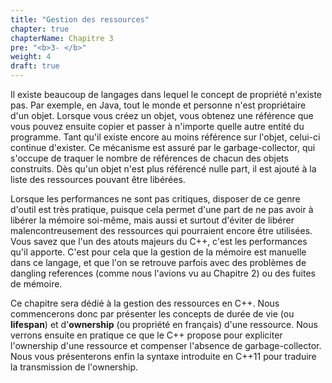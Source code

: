 ```yaml
---
title: "Gestion des ressources"
chapter: true
chapterName: Chapitre 3
pre: "<b>3- </b>"
weight: 4
draft: true
---
```


Il existe beaucoup de langages dans lequel le concept de propriété n'existe pas.
Par exemple, en Java, tout le monde et personne n'est propriétaire d'un objet.
Lorsque vous créez un objet, vous obtenez une référence que vous pouvez ensuite copier et passer à n'importe quelle autre entité du programme.
Tant qu'il existe encore au moins référence sur l'objet, celui-ci continue d'exister.
Ce mécanisme est assuré par le garbage-collector, qui s'occupe de traquer le nombre de références de chacun des objets construits.
Dès qu'un objet n'est plus référencé nulle part, il est ajouté à la liste des ressources pouvant être libérées.

Lorsque les performances ne sont pas critiques, disposer de ce genre d'outil est très pratique, puisque cela permet d'une part de ne pas avoir à libérer la mémoire soi-même, mais aussi et surtout d'éviter de libérer malencontreusement des ressources qui pourraient encore être utilisées.
Vous savez que l'un des atouts majeurs du C++, c'est les performances qu'il apporte.
C'est pour cela que la gestion de la mémoire est manuelle dans ce langage, et que l'on se retrouve parfois avec des problèmes de dangling references (comme nous l'avions vu au Chapitre 2) ou des fuites de mémoire.

Ce chapitre sera dédié à la gestion des ressources en C++.
Nous commencerons donc par présenter les concepts de durée de vie (ou **lifespan**) et d'**ownership** (ou propriété en français) d'une ressource.
Nous verrons ensuite en pratique ce que le C++ propose pour expliciter l'ownership d'une ressource et compenser l'absence de garbage-collector.
Nous vous présenterons enfin la syntaxe introduite en C++11 pour traduire la transmission de l'ownership.
